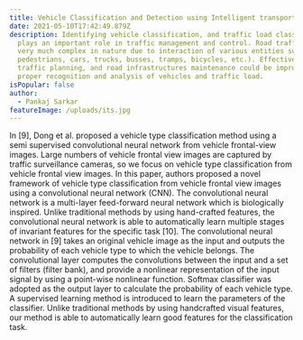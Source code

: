 ```yaml
---
title: Vehicle Classification and Detection using Intelligent transportation system
date: 2021-05-10T17:42:49.879Z
description: Identifying vehicle classification, and traffic load classification
  plays an important role in traffic management and control. Road traffic is
  very much complex in nature due to interaction of various entities such as
  pedestrians, cars, trucks, busses, tramps, bicycles, etc.). Effectiveness in
  traffic planning, and road infrastructures maintenance could be improved by
  proper recognition and analysis of vehicles and traffic load.
isPopular: false
author:
  - Pankaj Sarkar
featureImage: /uploads/its.jpg
---
```

In \[9], Dong et al. proposed a vehicle type classification method using a semi supervised convolutional neural network from vehicle frontal-view images. Large numbers of vehicle frontal view images are captured by traffic surveillance cameras, so we focus on vehicle type classification from vehicle frontal view images. In this paper, authors proposed a novel framework of vehicle type classification from vehicle frontal view images using a convolutional neural network (CNN). The convolutional neural network is a multi-layer feed-forward neural network which is biologically inspired. Unlike traditional methods by using hand-crafted features, the convolutional neural network is able to automatically learn multiple stages of invariant features for the specific task \[10]. The convolutional neural network in \[9] takes an original vehicle image as the input and outputs the probability of each vehicle type to which the vehicle belongs. The convolutional layer computes the convolutions between the input and a set of filters (filter bank), and provide a nonlinear representation of the input signal by using a point-wise nonlinear function. Softmax classifier was adopted as the output layer to calculate the probability of each vehicle type. A supervised learning method is introduced to learn the parameters of the classifier. Unlike traditional methods by using handcrafted visual features, our method is able to automatically learn good features for the classification task.